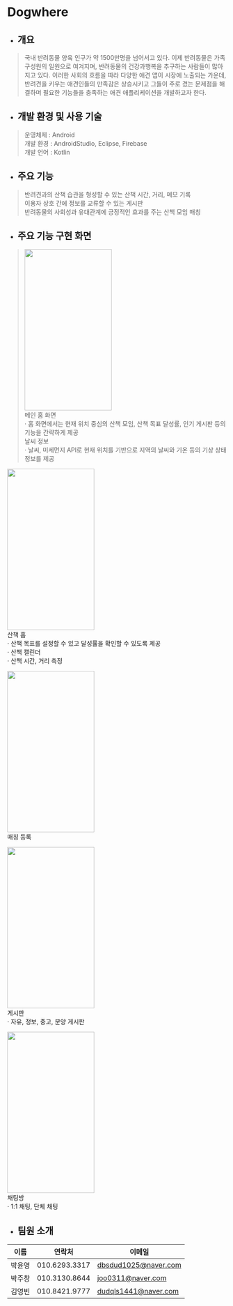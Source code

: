 # Dogwhere

* ## 개요
> 국내 반려동물 양육 인구가 약 1500만명을 넘어서고 있다. 이제 반려동물은 가족 구성원의 일원으로 여겨지며, 반려동물의 건강과행복을 추구하는 사람들이 많아지고 있다. 이러한 사회의 흐름을 따라 다양한 애견 앱이 시장에 노출되는 가운데, 반려견을 키우는 애견인들의 만족감은 상승시키고 그들이 주로 겼는 문제점을 해결하며 필요한 기능들을 충족하는 애견 애플리케이션을 개발하고자 한다.

* ## 개발 환경 및 사용 기술
> 운영체제 : Android <br>
 개발 환경 : AndroidStudio, Eclipse, Firebase <br>
 개발 언어 : Kotlin
* ## 주요 기능
> 반려견과의 산책 습관을 형성할 수 있는 산책 시간, 거리, 메모 기록<br>
이용자 상호 간에 정보를 교류할 수 있는 게시판<br>
반려동물의 사회성과 유대관계에 긍정적인 효과를 주는 산책 모임 매칭
* ## 주요 기능 구현 화면
> <img src="https://user-images.githubusercontent.com/71267455/146668534-441c4f09-45ea-4eb7-82f5-83bfc4dd6872.jpg" width="200" height="370"><br>
 메인 홈 화면<br>
· 홈 화면에서는 현재 위치 중심의 산책 모임, 산책 목표 달성률, 인기 게시판 등의 기능을 간략하게 제공<br>
 날씨 정보<br>
· 날씨, 미세먼지 API로 현재 위치를 기반으로 지역의 날씨와 기온 등의 기상 상태 정보를 제공<br>

<img src="https://user-images.githubusercontent.com/71267455/146668534-441c4f09-45ea-4eb7-82f5-83bfc4dd6872.jpg" width="200" height="370"><br>
 산책 홈 <br>
· 산책 목표를 설정할 수 있고 달성률을 확인할 수 있도록 제공<br>
· 산책 캘린더<br>
· 산책 시간, 거리 측정<br>

<img src="https://user-images.githubusercontent.com/71267455/146668534-441c4f09-45ea-4eb7-82f5-83bfc4dd6872.jpg" width="200" height="370"><br>
매칭 등록<br>

<img src="https://user-images.githubusercontent.com/71267455/146668534-441c4f09-45ea-4eb7-82f5-83bfc4dd6872.jpg" width="200" height="370"><br>
게시판<br>
· 자유, 정보, 중고, 분양 게시판<br>

<img src="https://user-images.githubusercontent.com/71267455/146668534-441c4f09-45ea-4eb7-82f5-83bfc4dd6872.jpg" width="200" height="370"><br>
채팅방<br>
· 1:1 채팅, 단체 채팅<br>

* ## 팀원 소개
이름 | 연락처 | 이메일
---|---|---|
박윤영 | 010.6293.3317 | dbsdud1025@naver.com
박주창 | 010.3130.8644 | joo0311@naver.com
김영빈 | 010.8421.9777 | dudqls1441@naver.com
